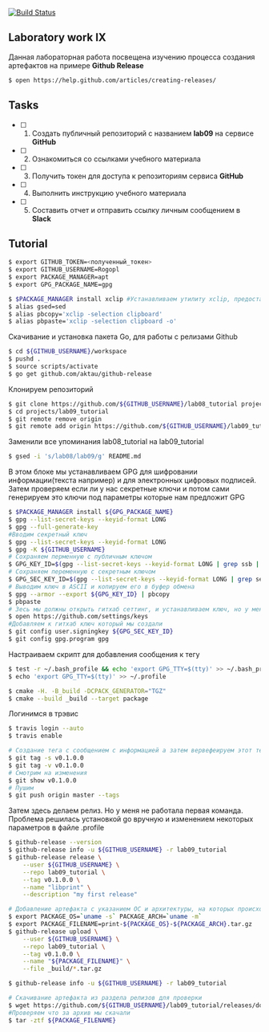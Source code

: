 [![Build Status](https://travis-ci.com/Rogopl/lab09_tutorial.svg?branch=master)](https://travis-ci.com/Rogopl/lab09_tutorial)
## Laboratory work IX

Данная лабораторная работа посвещена изучению процесса создания артефактов на примере **Github Release**

```sh
$ open https://help.github.com/articles/creating-releases/
```

## Tasks

- [ ] 1. Создать публичный репозиторий с названием **lab09** на сервисе **GitHub**
- [ ] 2. Ознакомиться со ссылками учебного материала
- [ ] 3. Получить токен для доступа к репозиториям сервиса **GitHub**
- [ ] 4. Выполнить инструкцию учебного материала
- [ ] 5. Составить отчет и отправить ссылку личным сообщением в **Slack**

## Tutorial

```sh
$ export GITHUB_TOKEN=<полученный_токен>
$ export GITHUB_USERNAME=Rogopl
$ export PACKAGE_MANAGER=apt
$ export GPG_PACKAGE_NAME=gpg
```

```sh
$ $PACKAGE_MANAGER install xclip #Устанавливаем утилиту xclip, предоставляющую доступ к буферу обмена Х из коммандной строки
$ alias gsed=sed
$ alias pbcopy='xclip -selection clipboard'
$ alias pbpaste='xclip -selection clipboard -o'
```
Скачивание и установка пакета Go, для работы с релизами Github
```sh
$ cd ${GITHUB_USERNAME}/workspace
$ pushd .
$ source scripts/activate
$ go get github.com/aktau/github-release
```
Клонируем репозиторий
```sh
$ git clone https://github.com/${GITHUB_USERNAME}/lab08_tutorial projects/lab09_tutorial
$ cd projects/lab09_tutorial
$ git remote remove origin
$ git remote add origin https://github.com/${GITHUB_USERNAME}/lab09_tutorial
```
Заменили все упоминания lab08_tutorial на lab09_tutorial
```sh
$ gsed -i 's/lab08/lab09/g' README.md
```
В этом блоке мы устанавливаем GPG для шифровании информации(текста например) и для электронных цифровых подписей. Затем проверяем если ли у нас секретные ключи и потом сами генерируем это ключи под параметры которые нам предложит GPG
```sh
$ $PACKAGE_MANAGER install ${GPG_PACKAGE_NAME}
$ gpg --list-secret-keys --keyid-format LONG
$ gpg --full-generate-key
#Вводим секретный ключ
$ gpg --list-secret-keys --keyid-format LONG
$ gpg -K ${GITHUB_USERNAME}
# Сохраняем перменную с публичным ключом
$ GPG_KEY_ID=$(gpg --list-secret-keys --keyid-format LONG | grep ssb | tail -1 | awk '{print $2}' | awk -F'/' '{print $2}')
# Сохраняем переменную с секретным ключом
$ GPG_SEC_KEY_ID=$(gpg --list-secret-keys --keyid-format LONG | grep sec | tail -1 | awk '{print $2}' | awk -F'/' '{print $2}')
# Выводим ключ в ASCII и копируем его в буфер обмена
$ gpg --armor --export ${GPG_KEY_ID} | pbcopy
$ pbpaste
# Зесь мы должны открыть гитхаб сеттинг, и устанавливаем ключ, но у меня open не работает и поэтому я открыл не через консоль
$ open https://github.com/settings/keys
#Добавляем к гитхаб ключ который мы создали
$ git config user.signingkey ${GPG_SEC_KEY_ID}
$ git config gpg.program gpg
```
Настраиваем скрипт для добавления сообщения к тегу
```sh
$ test -r ~/.bash_profile && echo 'export GPG_TTY=$(tty)' >> ~/.bash_profile
$ echo 'export GPG_TTY=$(tty)' >> ~/.profile
```

```sh
$ cmake -H. -B_build -DCPACK_GENERATOR="TGZ"
$ cmake --build _build --target package
```
Логинимся в трэвис
```sh
$ travis login --auto
$ travis enable
```

```sh
# Создание тега с сообщением с информацией а затем вервефеируем этот тег
$ git tag -s v0.1.0.0
$ git tag -v v0.1.0.0
# Смотрим на изменения
$ git show v0.1.0.0
# Пушим
$ git push origin master --tags
```
Затем здесь делаем релиз. Но у меня не работала первая команда. Проблема решилась установкой go вручную и изменением некоторых параметров в файле .profile
```sh
$ github-release --version
$ github-release info -u ${GITHUB_USERNAME} -r lab09_tutorial
$ github-release release \
    --user ${GITHUB_USERNAME} \
    --repo lab09_tutorial \
    --tag v0.1.0.0 \
    --name "libprint" \
    --description "my first release"
```

```sh
# Добавление артефакта с указанием ОС и архитектуры, на которых происходила компиляция библиотек
$ export PACKAGE_OS=`uname -s` PACKAGE_ARCH=`uname -m` 
$ export PACKAGE_FILENAME=print-${PACKAGE_OS}-${PACKAGE_ARCH}.tar.gz
$ github-release upload \
    --user ${GITHUB_USERNAME} \
    --repo lab09_tutorial \
    --tag v0.1.0.0 \
    --name "${PACKAGE_FILENAME}" \
    --file _build/*.tar.gz
```

```sh
$ github-release info -u ${GITHUB_USERNAME} -r lab09_tutorial

# Скачивание артефакта из раздела релизов для проверки
$ wget https://github.com/${GITHUB_USERNAME}/lab09_tutorial/releases/download/v0.1.0.0/${PACKAGE_FILENAME}
#Проверяем что за архив мы скачали
$ tar -ztf ${PACKAGE_FILENAME}
```

